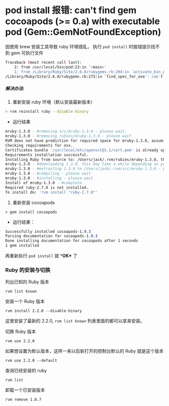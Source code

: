 # pod install 报错: can't find gem cocoapods (>= 0.a) with executable pod (Gem::GemNotFoundException)



因使用 brew 安装工具导致 ruby 环境错乱， 执行 `pod install` 时报错提示找不到 gem 可执行文件



```bash
Traceback (most recent call last):
    2: from /usr/local/bin/pod:23:in `<main>'
    1: from /Library/Ruby/Site/2.6.0/rubygems.rb:294:in `activate_bin_path'
/Library/Ruby/Site/2.6.0/rubygems.rb:275:in `find_spec_for_exe': can't find gem cocoapods (>= 0.a) with executable pod (Gem::GemNotFoundException)
```



##### 解决办法:

1. 重新安装 ruby 环境（默认安装最新版本）



```bash
> rvm reinstall ruby --disable-binary
```

- 运行结果



```bash
mruby-1.3.0 - #removing src/mruby-1.3.0 - please wait
mruby-1.3.0 - #removing rubies/mruby-1.3.0 - please wait
RVM does not have prediction for required space for mruby-1.3.0, assuming 150MB should be enough, let us know if it was not.
Checking requirements for osx.
Certificates bundle '/usr/local/etc/openssl@1.1/cert.pem' is already up to date.
Requirements installation successful.
Installing Ruby from source to: /Users/jack/.rvm/rubies/mruby-1.3.0, this may take a while depending on your cpu(s)...
mruby-1.3.0 - #downloading 1.3.0, this may take a while depending on your connection...
mruby-1.3.0 - #extracting 1.3.0 to /Users/jack/.rvm/src/mruby-1.3.0 - please wait
mruby-1.3.0 - #compiling - please wait
mruby-1.3.0 - #installing - please wait
Install of mruby-1.3.0 - #complete
Required ruby-2.7.0 is not installed.
To install do: 'rvm install "ruby-2.7.0"'
```

1. 重新安装 cocoapods

```undefined
> gem install cocoapods
```

- 运行结果：



```css
Successfully installed cocoapods-1.9.3
Parsing documentation for cocoapods-1.9.3
Done installing documentation for cocoapods after 1 seconds
1 gem installed
```

再重新执行 `pod install` 就 ***OK\*** 了





### Ruby 的安装与切换

列出已知的 Ruby 版本

```
rvm list known
```

安装一个 Ruby 版本

```
rvm install 2.2.0 --disable-binary
```

这里安装了最新的 2.2.0, `rvm list known` 列表里面的都可以拿来安装。

切换 Ruby 版本

```
rvm use 2.2.0
```

如果想设置为默认版本，这样一来以后新打开的控制台默认的 Ruby 就是这个版本

```
rvm use 2.2.0 --default 
```

查询已经安装的 ruby

```
rvm list
```

卸载一个已安装版本

```
rvm remove 1.8.7
```

